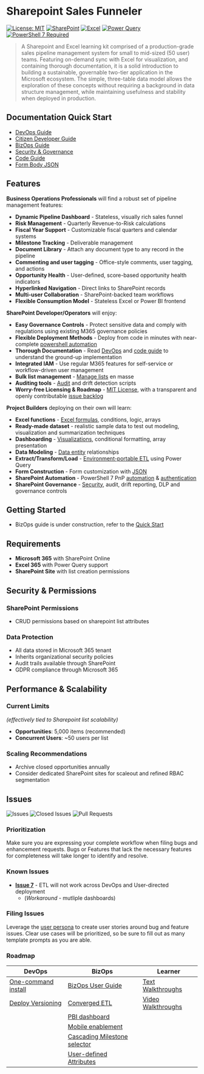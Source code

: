 # Sharepoint Sales Funneler

[![License: MIT](https://img.shields.io/badge/License-MIT-yellow.svg)](https://opensource.org/licenses/MIT)
[![SharePoint](https://img.shields.io/badge/SharePoint-Online-blue.svg)](https://www.microsoft.com/sharepoint)
[![Excel](https://img.shields.io/badge/Excel-365-green.svg)](https://www.microsoft.com/excel)
[![Power Query](https://img.shields.io/badge/Power%20Query-Enabled-orange.svg)](https://powerquery.microsoft.com/)
[![PowerShell 7 Required](https://img.shields.io/badge/PowerShell%207-Recommended-yellow.svg)](https://github.com/PowerShell/PowerShell)

> A Sharepoint and Excel learning kit comprised of a production-grade sales pipeline management system for small to mid-sized (50 user) teams.  Featuring  on-demand sync with Excel for visualization, and containing thorough documentation, it is a solid introduction to building a sustainable, governable two-tier application in the Microsoft ecosystem. The simple, three-table data model allows the exploration of these concepts without requiring a background in data structure management, while maintaining usefulness and stability when deployed in production.



## Documentation Quick Start
- [DevOps Guide](./docs/auto-deploy.md)
- [Citizen Developer Guide](./docs/manual-deploy.md)
- [BizOps Guide](./docs/bizops-guide.md)
- [Security & Governance](./docs/security.md)
- [Code Guide](./docs/code-guide.md)
- [Form Body JSON](./docs/form-body-json.md)

## Features


**Business Operations Professionals** will find a robust set of pipeline management features: 

- **Dynamic Pipeline Dashboard** - Stateless, visually rich sales funnel
- **Risk Management** - Quarterly Revenue-to-Risk calculations
- **Fiscal Year Support** - Customizable fiscal quarters and calendar systems
- **Milestone Tracking** - Deliverable management
- **Document Library** - Attach any document type to any record in the pipeline
- **Commenting and user tagging** - Office-style comments, user tagging, and actions 
- **Opportunity Health** - User-defined, score-based opportunity health indicators 
- **Hyperlinked Navigation** - Direct links to SharePoint records
- **Multi-user Collaboration** - SharePoint-backed team workflows
- **Flexible Consumption Model** - Stateless Excel or Power BI frontend

**SharePoint Developer/Operators** will enjoy:

- **Easy Governance Controls** - Protect sensitive data and comply with regulations using existing M365 governance policies
- **Flexible Deployment Methods** - Deploy from code in minutes with near-complete [powershell automation](./docs/auto-deploy.md)
- **Thorough Documentation** - Read [DevOps](./docs/auto-deploy.md) and [code guide](./docs/code-guide.md) to understand the ground-up implementation
- **Integrated IAM** - Use regular M365 features for self-service or workflow-driven user management
- **Bulk list management** - [Manage lists](./deployment/day-2/readme.md/#2-manage-listsps1) en masse
- **Auditing tools** - [Audit](./deployment/day-2/readme.md/#1-audit-list-securtyps1) and drift detection scripts
- **Worry-free Licensing & Roadmap** - [MIT License](./LICENSE), with a transparent and openly contributable [issue backlog](https://github.com/pgaljan/funneler/issues)

**Project Builders** deploying on their own will learn: 
- **Excel functions** - [Excel formulas](./docs/code-guide.md/#formula-patterns), conditions, logic, arrays
- **Ready-made dataset** - realistic sample data to test out modeling, visualization and summarization techniques
- **Dashboarding** - [Visualizations](#screenshots), conditional formatting, array presentation
- **Data Modeling** - [Data entity](#relationship-diagram) relationships
- **Extract/Transform/Load** - [Environment-portable ETL](./docs/code-guide.md/#power-query-m-code) using Power Query
- **Form Construction** - Form customization with [JSON](./docs/form-body-json.md)
- **SharePoint Automation** - PowerShell 7 PnP [automation](./docs/auto-deploy.md#1-create-list) & [authentication](./docs/auto-deploy.md/#prerequisites)
- **SharePoint Governance** - [Security](./docs/security.md), audit, drift reporting, DLP and governance controls

## Getting Started 
- BizOps guide is under construction, refer to the [Quick Start](./docs/bizops-guide.md/#quick-start-excel)

## Requirements

- **Microsoft 365** with SharePoint Online
- **Excel 365** with Power Query support
- **SharePoint Site** with list creation permissions


## Security & Permissions

### SharePoint Permissions
- CRUD permissions based on sharepoint list attributes

### Data Protection
- All data stored in Microsoft 365 tenant
- Inherits organizational security policies
- Audit trails available through SharePoint
- GDPR compliance through Microsoft 365

## Performance & Scalability

### Current Limits 
*(effectively tied to Sharepoint list scalability)*
- **Opportunities**: 5,000 items (recommended)
- **Concurrent Users**: ~50 users per list

### Scaling Recommendations
- Archive closed opportunities annually
- Consider dedicated SharePoint sites for scaleout and refined RBAC segmentation


## Issues

![Issues](https://img.shields.io/github/issues/pgaljan/funneler)
![Closed Issues](https://img.shields.io/github/issues-closed/pgaljan/funneler)
![Pull Requests](https://img.shields.io/github/issues-pr/pgaljan/funneler)

### Prioritization
Make sure you are expressing your complete workflow when filing bugs and enhancement requests.   Bugs or Features that lack the necessary features for completeness will take longer to identify and resolve.  

### Known Issues
- **[Issue 7](https://github.com/pgaljan/funneler/issues/7)** -  ETL will not work across DevOps and User-directed deployment 
  - (*Workaround* - mutliple dashboards)




### Filing Issues
Leverage the [user persona](./docs/user-persona.md) to create user stories around bug and feature issues.  Clear use cases will be prioritized, so be sure to fill out as many template prompts as you are able.

### Roadmap
| DevOps | BizOps | Learner |
| --- | --- | --- |
| [One-command install](https://github.com/pgaljan/funneler/issues/1) |[BizOps User Guide](https://github.com/pgaljan/funneler/issues/6) | [Text Walkthroughs](https://github.com/pgaljan/funneler/issues/15) |
| [Deploy Versioning](https://github.com/pgaljan/funneler/issues/18) | [Converged ETL](https://github.com/pgaljan/funneler/issues/7) | [Video Walkthroughs](https://github.com/pgaljan/funneler/issues/16) |
| | [PBI dashboard](https://github.com/pgaljan/funneler/issues/4) |  |
| | [Mobile enablement](https://github.com/pgaljan/funneler/issues/17) |  |
| | [Cascading Milestone selector](https://github.com/pgaljan/funneler/issues/10) |  |
|  | [User-defined Attributes](https://github.com/pgaljan/funneler/issues/11) |  |

